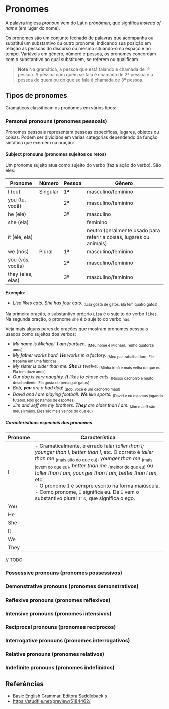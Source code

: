 # Pronomes

A palavra inglesa _pronoun_ vem do Latin _prōnōmen_, que significa _instead of name_ (em lugar do nome).

Os pronomes são um conjunto fechado de palavras que acompanha ou substitui um substantivo ou outro pronome, indicando sua posição em relação às pessoas do discurso ou mesmo situando-o no espaço e no tempo. Variáveis em gênero, número e pessoa, os pronomes concordam com o substantivo ao qual substituem, se referem ou qualificam.

> **Note**
> Na gramática, a pessoa que está falando é chamada de 1ª pessoa. A pessoa com quem se fala é chamada de 2ª pessoa e a pessoa de quem ou do que se fala é chamada de 3ª pessoa.

## Tipos de pronomes

Gramáticos classificam os pronomes em vários tipos:

### Personal pronouns (pronomes pessoais)

Pronomes pessoais representam pessoas específicas, lugares, objetos ou coisas. Podem ser divididos em várias categorias dependendo da função sintática que exercem na oração:

#### Subject pronouns (pronomes sujeitos ou retos)

Um pronome sujeito atua como sujeito do verbo (faz a ação do verbo). São eles:

| **Pronome**       | **Número** | **Pessoa** | **Gênero**                                                          |
|-------------------|------------|------------|---------------------------------------------------------------------|
| I (eu)            | Singular   | 1ª         | masculino/feminino                                                  |
| you (tu, você)    |            | 2ª         | masculino/feminino                                                  |
| he (ele)          |            | 3ª         | masculino                                                           |
| she (ela)         |            |            | feminino                                                            |
| it (ele, ela)     |            |            | neutro (geralmente usado para referir a coisas, lugares ou animais) |
| we (nós)          | Plural     | 1ª         | masculino/feminino                                                  |
| you (vós, vocês)  |            | 2ª         | masculino/feminino                                                  |
| they (eles, elas) |            | 3ª         | masculino/feminino                                                  |

**Exemplo**:

- _Lisa likes cats. She has four cats._ <sub>(Lisa gosta de gatos. Ela tem quatro gatos)</sub>

Na primeira oração, o substantivo próprio `Lisa` é o sujeito do verbo `likes`.
Na segunda oração, o pronome `she` é o sujeito do verbo `has`.

Veja mais alguns pares de orações que mostram pronomes pessoais usados como sujeitos dos verbos:

- _My name is Michael. **I** am fourteen._ <sub>(Meu nome é Michael. Tenho quatorze anos)</sub>
- _My father works hard. **He** works in a factory._ <sub>(Meu pai trabalha duro. Ele trabalha em uma fábrica)</sub>
- _My sister is older than me. **She** is twelve._ <sub>(Minha irmã é mais velha do que eu. Ela tem doze anos)</sub>
- _Our dog is very naughty. **It** likes to chase cats._ <sub>(Nosso cachorro é muito desobediente. Ela gosta de perseguir gatos)</sub>
- _Bob, **you** are a bad dog!_ <sub>(Bob, você é um cachorro mau!)</sub>
- _David and **I** are playing football. **We** like sports._ <sub>(David e eu estamos jogando futebol. Nós gostamos de esportes)</sub>
- _Jim and Jeff are my brothers. **They** are older than **I** am._ <sub>(Jim e Jeff são meus irmãos. Eles são mais velhos do que eu)</sub>

##### Características especiais dos pronomes

| **Pronome**       | **Característica** |
|-------------------|--------------------|
| I    | - Gramaticalmente, é errado falar _taller than I; younger than I, better than I_, etc. O correto é _taller than me_ <sub>(mais alto do que eu)</sub>, _younger than me_ <sub>(mais jovem do que eu)</sub>, _better than me_ <sub>(melhor do que eu)</sub> ou _taller than I am, younger than I am, better than I am_, etc. <br> - O pronome `I` é sempre escrito na forma maiúscula. <br> - Como pronome, `I` significa eu. De `I` vem o substantivo plural `I's`, que significa o ego.|
| You  | |
| He   | |
| She  | |
| It   | |
| We   | |
| They | |

// TODO:

### Possessive pronouns (pronomes possessivos)

### Demonstrative pronouns (pronomes demonstrativos)

### Reflexive pronouns (pronomes reflexivos)

### Intensive pronouns (pronomes intensivos)

### Reciprocal pronouns (pronomes recíprocos)

### Interrogative pronouns (pronomes interrogativos)

### Relative pronouns (pronomes relativos)

### Indefinite pronouns (pronomes indefinidos)

## Referências

- Basic English Grammar, Editora Saddleback's
- <https://studfile.net/preview/5184462/>
